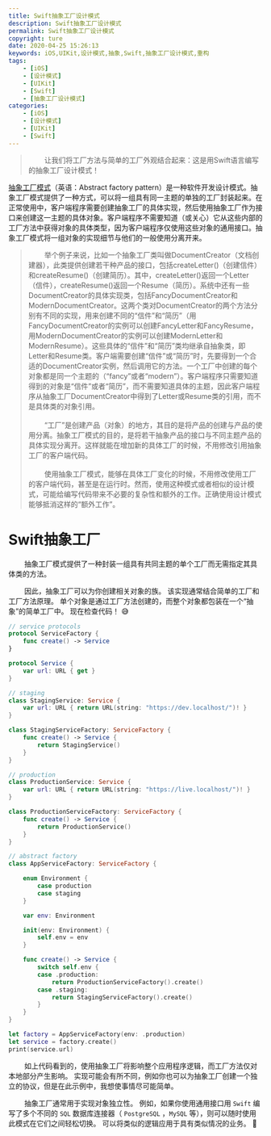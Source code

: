 ```yaml
---
title: Swift抽象工厂设计模式
description: Swift抽象工厂设计模式
permalink: Swift抽象工厂设计模式
copyright: ture
date: 2020-04-25 15:26:13
keywords: iOS,UIKit,设计模式,抽象,Swift,抽象工厂设计模式,重构
tags:
    - [iOS]
    - [设计模式]
    - [UIKit]
    - [Swift]
    - [抽象工厂设计模式]
categories:
    - [iOS]
    - [设计模式]
    - [UIKit]
    - [Swift]
---
```


>&nbsp;&nbsp;&nbsp;&nbsp;&nbsp;&nbsp;&nbsp;&nbsp;让我们将工厂方法与简单的工厂外观结合起来：这是用Swift语言编写的抽象工厂设计模式！

[抽象工厂模式](https://zh.wikipedia.org/wiki/%E6%8A%BD%E8%B1%A1%E5%B7%A5%E5%8E%82 "抽象工厂模式")（英语：Abstract factory pattern）是一种软件开发设计模式。抽象工厂模式提供了一种方式，可以将一组具有同一主题的单独的工厂封装起来。在正常使用中，客户端程序需要创建抽象工厂的具体实现，然后使用抽象工厂作为接口来创建这一主题的具体对象。客户端程序不需要知道（或关心）它从这些内部的工厂方法中获得对象的具体类型，因为客户端程序仅使用这些对象的通用接口。抽象工厂模式将一组对象的实现细节与他们的一般使用分离开来。


<!-- more -->

>&nbsp;&nbsp;&nbsp;&nbsp;&nbsp;&nbsp;&nbsp;&nbsp;举个例子来说，比如一个抽象工厂类叫做DocumentCreator（文档创建器），此类提供创建若干种产品的接口，包括createLetter()（创建信件）和createResume()（创建简历）。其中，createLetter()返回一个Letter（信件），createResume()返回一个Resume（简历）。系统中还有一些DocumentCreator的具体实现类，包括FancyDocumentCreator和ModernDocumentCreator。这两个类对DocumentCreator的两个方法分别有不同的实现，用来创建不同的“信件”和“简历”（用FancyDocumentCreator的实例可以创建FancyLetter和FancyResume，用ModernDocumentCreator的实例可以创建ModernLetter和ModernResume）。这些具体的“信件”和“简历”类均继承自抽象类，即Letter和Resume类。客户端需要创建“信件”或“简历”时，先要得到一个合适的DocumentCreator实例，然后调用它的方法。一个工厂中创建的每个对象都是同一个主题的（“fancy”或者“modern”）。客户端程序只需要知道得到的对象是“信件”或者“简历”，而不需要知道具体的主题，因此客户端程序从抽象工厂DocumentCreator中得到了Letter或Resume类的引用，而不是具体类的对象引用。\
\
&nbsp;&nbsp;&nbsp;&nbsp;&nbsp;&nbsp;&nbsp;&nbsp;“工厂”是创建产品（对象）的地方，其目的是将产品的创建与产品的使用分离。抽象工厂模式的目的，是将若干抽象产品的接口与不同主题产品的具体实现分离开。这样就能在增加新的具体工厂的时候，不用修改引用抽象工厂的客户端代码。\
\
&nbsp;&nbsp;&nbsp;&nbsp;&nbsp;&nbsp;&nbsp;&nbsp;使用抽象工厂模式，能够在具体工厂变化的时候，不用修改使用工厂的客户端代码，甚至是在运行时。然而，使用这种模式或者相似的设计模式，可能给编写代码带来不必要的复杂性和额外的工作。正确使用设计模式能够抵消这样的“额外工作”。

# **Swift抽象工厂**

&nbsp;&nbsp;&nbsp;&nbsp;&nbsp;&nbsp;&nbsp;&nbsp;抽象工厂模式提供了一种封装一组具有共同主题的单个工厂而无需指定其具体类的方法。

&nbsp;&nbsp;&nbsp;&nbsp;&nbsp;&nbsp;&nbsp;&nbsp;因此，抽象工厂可以为你创建相关对象的族。 该实现通常结合简单的工厂和工厂方法原理。 单个对象是通过工厂方法创建的，而整个对象都包装在一个“抽象”的简单工厂中。 现在检查代码！ 😅

``` Swift
// service protocols
protocol ServiceFactory {
    func create() -> Service
}

protocol Service {
    var url: URL { get }
}

// staging
class StagingService: Service {
    var url: URL { return URL(string: "https://dev.localhost/")! }
}

class StagingServiceFactory: ServiceFactory {
    func create() -> Service {
        return StagingService()
    }
}

// production
class ProductionService: Service {
    var url: URL { return URL(string: "https://live.localhost/")! }
}

class ProductionServiceFactory: ServiceFactory {
    func create() -> Service {
        return ProductionService()
    }
}

// abstract factory
class AppServiceFactory: ServiceFactory {

    enum Environment {
        case production
        case staging
    }

    var env: Environment

    init(env: Environment) {
        self.env = env
    }

    func create() -> Service {
        switch self.env {
        case .production:
            return ProductionServiceFactory().create()
        case .staging:
            return StagingServiceFactory().create()
        }
    }
}

let factory = AppServiceFactory(env: .production)
let service = factory.create()
print(service.url)

```

&nbsp;&nbsp;&nbsp;&nbsp;&nbsp;&nbsp;&nbsp;&nbsp;如上代码看到的，使用抽象工厂将影响整个应用程序逻辑，而工厂方法仅对本地部分产生影响。 实现可能会有所不同，例如你也可以为抽象工厂创建一个独立的协议，但是在此示例中，我想使事情尽可能简单。

&nbsp;&nbsp;&nbsp;&nbsp;&nbsp;&nbsp;&nbsp;&nbsp;抽象工厂通常用于实现对象独立性。 例如，如果你使用通用接口用 ```Swift``` 编写了多个不同的 ```SQL``` 数据库连接器（ ```PostgreSQL``` ，```MySQL``` 等），则可以随时使用此模式在它们之间轻松切换。 可以将类似的逻辑应用于具有类似情况的业务。 🤔